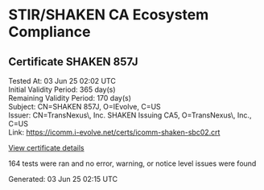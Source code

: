 # STIR/SHAKEN CA Ecosystem Compliance

## Certificate SHAKEN 857J

Tested At: 03 Jun 25 02:02 UTC\
Initial Validity Period: 365 day(s)\
Remaining Validity Period: 170 day(s)\
Subject: CN=SHAKEN 857J, O=IEvolve, C=US\
Issuer: CN=TransNexus\\, Inc. SHAKEN Issuing CA5, O=TransNexus\\, Inc., C=US\
Link: https://icomm.i-evolve.net/certs/icomm-shaken-sbc02.crt

[View certificate details](https://x509.io/?cert=MIICyDCCAm2gAwIBAgIQUBXUOvfPEM48B8N9a3YO0zAKBggqhkjOPQQDAjBWMQswCQYDVQQGEwJVUzEZMBcGA1UEChMQVHJhbnNOZXh1cywgSW5jLjEsMCoGA1UEAxMjVHJhbnNOZXh1cywgSW5jLiBTSEFLRU4gSXNzdWluZyBDQTUwHhcNMjQxMTE5MTkxMjQyWhcNMjUxMTE5MTkxMjQxWjA1MQswCQYDVQQGEwJVUzEQMA4GA1UEChMHSUV2b2x2ZTEUMBIGA1UEAxMLU0hBS0VOIDg1N0owWTATBgcqhkjOPQIBBggqhkjOPQMBBwNCAASuGb1NThNqHBTx%2B8F2hpLeAGxfbtmAoOoDbYQ1Vv7EOHnAB9pu%2BSahoUuRq3Olor8NtBt9naBtVai3%2B5%2FQ13Doo4IBPDCCATgwDAYDVR0TAQH%2FBAIwADAOBgNVHQ8BAf8EBAMCB4AwHQYDVR0OBBYEFN9ZhuTyWSWTnzl8TqQsW6fogH22MB8GA1UdIwQYMBaAFNoAs4f4gj%2B%2FuiKiZGO19i%2FMjnXKMBcGA1UdIAQQMA4wDAYKYIZIAYb%2FCQEBBDCBpgYDVR0fBIGeMIGbMIGYoDqgOIY2aHR0cHM6Ly9hdXRoZW50aWNhdGUtYXBpLmljb25lY3Rpdi5jb20vZG93bmxvYWQvdjEvY3JsolqkWDBWMRQwEgYDVQQHDAtCcmlkZ2V3YXRlcjELMAkGA1UECAwCTkoxEzARBgNVBAMMClNUSS1QQSBDUkwxCzAJBgNVBAYTAlVTMQ8wDQYDVQQKDAZTVEktUEEwFgYIKwYBBQUHARoECjAIoAYWBDg1N0owCgYIKoZIzj0EAwIDSQAwRgIhAJrJ3A7tnn0VDIHlgJz6Uvci1ObNX5r9r2qVR9Hrok5QAiEA3YAhri25osUqR3nOAXpF3juajT189u%2BTSAdWOpQ7XwA%3D)

164 tests were ran and no error, warning, or notice level issues were found


Generated: 03 Jun 25 02:15 UTC